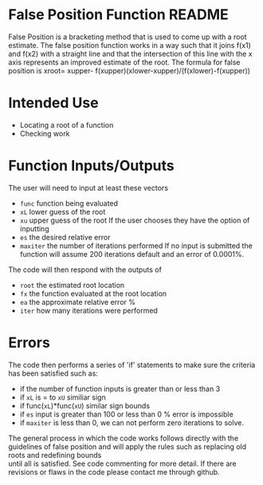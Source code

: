 # False Position Function README 
False Position is a bracketing method that is used to come up with a root estimate.
The false position function works in a way such that it joins f(x1) and f(x2) with a 
straight line and that the intersection of this line with the x axis represents an 
improved estimate of the root. The formula for false position is 
xroot= xupper- f(xupper)(xlower-xupper)/(f(xlower)-f(xupper))

# Intended Use 
* Locating a root of a function 
* Checking work

# Function Inputs/Outputs  
The user will need to input at least these vectors 
* `func` function being evaluated  
* `xL` lower guess of the root
* `xu` upper guess of the root 
If the user chooses they have the option of inputting
* `es` the desired relative error 
* `maxiter` the number of iterations performed 
If no input is submitted the function will assume 
200 iterations default and an error of 0.0001%.

The code will then respond with the outputs of 
* `root` the estimated root location
* `fx` the function evaluated at the root location
* `ea` the approximate relative error % 
* `iter` how many iterations were performed

# Errors  
The code then performs a series of 'if' statements to make sure the criteria has been 
satisfied such as:
* if the number of function inputs is greater than or less than 3
* if `xL` is = to `xU` similiar sign 
* if  func(`xL`)*func(`xU`)  similar sign bounds 
* if `es` input is greater than 100 or less than 0  % error is impossible 
* if `maxiter` is less than 0, we can not perform zero iterations to solve.

The general process in which the code works follows directly with the guidelines of
false position and will apply the rules such as replacing old roots and redefining bounds  
until all is satisfied. See code commenting for more detail. If there are revisions 
or flaws in the code please contact me through github.




